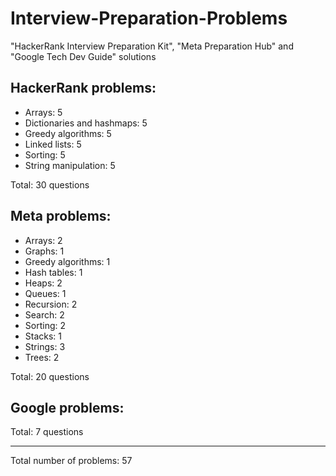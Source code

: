 # Interview-Preparation-Problems
"HackerRank Interview Preparation Kit", "Meta Preparation Hub" and "Google Tech Dev Guide" solutions

HackerRank problems:
---
- Arrays: 5
- Dictionaries and hashmaps: 5
- Greedy algorithms: 5
- Linked lists: 5
- Sorting: 5
- String manipulation: 5

Total: 30 questions

Meta problems:
---
- Arrays: 2
- Graphs: 1
- Greedy algorithms: 1 
- Hash tables: 1
- Heaps: 2
- Queues: 1
- Recursion: 2
- Search: 2
- Sorting: 2
- Stacks: 1
- Strings: 3
- Trees: 2

Total: 20 questions

Google problems:
---
Total: 7 questions

---
Total number of problems: 57
